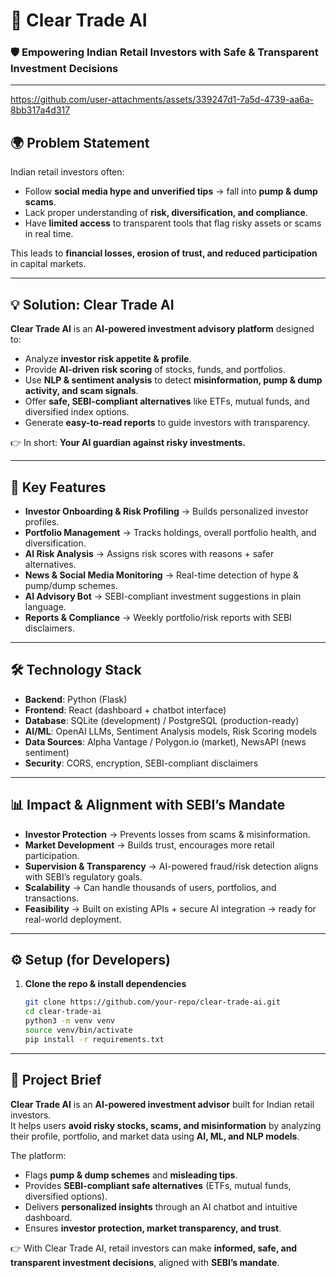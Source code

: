 # 📌 Clear Trade AI  

### 🛡️ Empowering Indian Retail Investors with Safe & Transparent Investment Decisions  

---

https://github.com/user-attachments/assets/339247d1-7a5d-4739-aa6a-8bb317a4d317



## 🌍 Problem Statement  
Indian retail investors often:  
- Follow **social media hype and unverified tips** → fall into **pump & dump scams**.  
- Lack proper understanding of **risk, diversification, and compliance**.  
- Have **limited access** to transparent tools that flag risky assets or scams in real time.  

This leads to **financial losses, erosion of trust, and reduced participation** in capital markets.  

---

## 💡 Solution: Clear Trade AI  
**Clear Trade AI** is an **AI-powered investment advisory platform** designed to:  
- Analyze **investor risk appetite & profile**.  
- Provide **AI-driven risk scoring** of stocks, funds, and portfolios.  
- Use **NLP & sentiment analysis** to detect **misinformation, pump & dump activity, and scam signals**.  
- Offer **safe, SEBI-compliant alternatives** like ETFs, mutual funds, and diversified index options.  
- Generate **easy-to-read reports** to guide investors with transparency.  

👉 In short: **Your AI guardian against risky investments.**  

---

## 🚀 Key Features  
- **Investor Onboarding & Risk Profiling** → Builds personalized investor profiles.  
- **Portfolio Management** → Tracks holdings, overall portfolio health, and diversification.  
- **AI Risk Analysis** → Assigns risk scores with reasons + safer alternatives.  
- **News & Social Media Monitoring** → Real-time detection of hype & pump/dump schemes.  
- **AI Advisory Bot** → SEBI-compliant investment suggestions in plain language.  
- **Reports & Compliance** → Weekly portfolio/risk reports with SEBI disclaimers.  

---

## 🛠️ Technology Stack  
- **Backend**: Python (Flask)  
- **Frontend**: React (dashboard + chatbot interface)  
- **Database**: SQLite (development) / PostgreSQL (production-ready)  
- **AI/ML**: OpenAI LLMs, Sentiment Analysis models, Risk Scoring models  
- **Data Sources**: Alpha Vantage / Polygon.io (market), NewsAPI (news sentiment)  
- **Security**: CORS, encryption, SEBI-compliant disclaimers  

---

## 📊 Impact & Alignment with SEBI’s Mandate  
- **Investor Protection** → Prevents losses from scams & misinformation.  
- **Market Development** → Builds trust, encourages more retail participation.  
- **Supervision & Transparency** → AI-powered fraud/risk detection aligns with SEBI’s regulatory goals.  
- **Scalability** → Can handle thousands of users, portfolios, and transactions.  
- **Feasibility** → Built on existing APIs + secure AI integration → ready for real-world deployment.  

---

## ⚙️ Setup (for Developers)  

1. **Clone the repo & install dependencies**  
   ```bash
   git clone https://github.com/your-repo/clear-trade-ai.git
   cd clear-trade-ai
   python3 -m venv venv
   source venv/bin/activate
   pip install -r requirements.txt

---

## 📖 Project Brief  

**Clear Trade AI** is an **AI-powered investment advisor** built for Indian retail investors.  
It helps users **avoid risky stocks, scams, and misinformation** by analyzing their profile, portfolio, and market data using **AI, ML, and NLP models**.  

The platform:  
- Flags **pump & dump schemes** and **misleading tips**.  
- Provides **SEBI-compliant safe alternatives** (ETFs, mutual funds, diversified options).  
- Delivers **personalized insights** through an AI chatbot and intuitive dashboard.  
- Ensures **investor protection, market transparency, and trust**.  

👉 With Clear Trade AI, retail investors can make **informed, safe, and transparent investment decisions**, aligned with **SEBI’s mandate**.  
